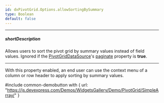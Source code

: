 ```yaml
---
id: dxPivotGrid.Options.allowSortingBySummary
type: Boolean
default: false
---
```

---
##### shortDescription
Allows users to sort the pivot grid by summary values instead of field values. Ignored if the [PivotGridDataSource](/api-reference/30%20Data%20Layer/PivotGridDataSource '/Documentation/ApiReference/Data_Layer/PivotGridDataSource/')'s [paginate](/api-reference/30%20Data%20Layer/PivotGridDataSource/1%20Configuration/paginate.md '/Documentation/ApiReference/Data_Layer/PivotGridDataSource/Configuration/#paginate') property is **true**.

---
With this property enabled, an end user can use the context menu of a column or row header to apply sorting by summary values.

#include common-demobutton with {
    url: "https://js.devexpress.com/Demos/WidgetsGallery/Demo/PivotGrid/SimpleArray/"
}